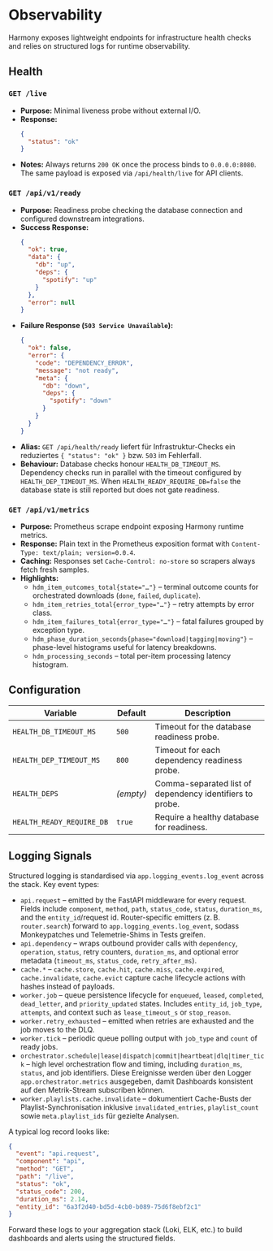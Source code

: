 # Observability

Harmony exposes lightweight endpoints for infrastructure health checks and relies on structured logs for runtime observability.

## Health

### `GET /live`
- **Purpose:** Minimal liveness probe without external I/O.
- **Response:**
  ```json
  {
    "status": "ok"
  }
  ```
- **Notes:** Always returns `200 OK` once the process binds to `0.0.0.0:8080`. The same payload is exposed via `/api/health/live` for API clients.

### `GET /api/v1/ready`
- **Purpose:** Readiness probe checking the database connection and configured downstream integrations.
- **Success Response:**
  ```json
  {
    "ok": true,
    "data": {
      "db": "up",
      "deps": {
        "spotify": "up"
      }
    },
    "error": null
  }
  ```
- **Failure Response (`503 Service Unavailable`):**
  ```json
  {
    "ok": false,
    "error": {
      "code": "DEPENDENCY_ERROR",
      "message": "not ready",
      "meta": {
        "db": "down",
        "deps": {
          "spotify": "down"
        }
      }
    }
  }
  ```
- **Alias:** `GET /api/health/ready` liefert für Infrastruktur-Checks ein reduziertes `{ "status": "ok" }` bzw. `503` im Fehlerfall.
- **Behaviour:** Database checks honour `HEALTH_DB_TIMEOUT_MS`. Dependency checks run in parallel with the timeout configured by `HEALTH_DEP_TIMEOUT_MS`. When `HEALTH_READY_REQUIRE_DB=false` the database state is still reported but does not gate readiness.

### `GET /api/v1/metrics`
- **Purpose:** Prometheus scrape endpoint exposing Harmony runtime metrics.
- **Response:** Plain text in the Prometheus exposition format with `Content-Type: text/plain; version=0.0.4`.
- **Caching:** Responses set `Cache-Control: no-store` so scrapers always fetch fresh samples.
- **Highlights:**
  - `hdm_item_outcomes_total{state="…"}` – terminal outcome counts for orchestrated downloads (`done`, `failed`, `duplicate`).
  - `hdm_item_retries_total{error_type="…"}` – retry attempts by error class.
  - `hdm_item_failures_total{error_type="…"}` – fatal failures grouped by exception type.
  - `hdm_phase_duration_seconds{phase="download|tagging|moving"}` – phase-level histograms useful for latency breakdowns.
  - `hdm_processing_seconds` – total per-item processing latency histogram.

## Configuration

| Variable | Default | Description |
| --- | --- | --- |
| `HEALTH_DB_TIMEOUT_MS` | `500` | Timeout for the database readiness probe. |
| `HEALTH_DEP_TIMEOUT_MS` | `800` | Timeout for each dependency readiness probe. |
| `HEALTH_DEPS` | _(empty)_ | Comma-separated list of dependency identifiers to probe. |
| `HEALTH_READY_REQUIRE_DB` | `true` | Require a healthy database for readiness. |

## Logging Signals

Structured logging is standardised via `app.logging_events.log_event` across the stack. Key event types:

- `api.request` – emitted by the FastAPI middleware for every request. Fields include `component`, `method`, `path`, `status_code`, `status`, `duration_ms`, and the `entity_id`/request id. Router-specific emitters (z. B. `router.search`) forward to `app.logging_events.log_event`, sodass Monkeypatches und Telemetrie-Shims in Tests greifen.
- `api.dependency` – wraps outbound provider calls with `dependency`, `operation`, `status`, retry counters, `duration_ms`, and optional error metadata (`timeout_ms`, `status_code`, `retry_after_ms`).
- `cache.*` – `cache.store`, `cache.hit`, `cache.miss`, `cache.expired`, `cache.invalidate`, `cache.evict` capture cache lifecycle actions with hashes instead of payloads.
- `worker.job` – queue persistence lifecycle for `enqueued`, `leased`, `completed`, `dead_letter`, and `priority_updated` states. Includes `entity_id`, `job_type`, `attempts`, and context such as `lease_timeout_s` or `stop_reason`.
- `worker.retry_exhausted` – emitted when retries are exhausted and the job moves to the DLQ.
- `worker.tick` – periodic queue polling output with `job_type` and `count` of ready jobs.
- `orchestrator.schedule|lease|dispatch|commit|heartbeat|dlq|timer_tick` – high level orchestration flow and timing, including `duration_ms`, `status`, and job identifiers. Diese Ereignisse werden über den Logger `app.orchestrator.metrics` ausgegeben, damit Dashboards konsistent auf den Metrik-Stream subscriben können.
- `worker.playlists.cache.invalidate` – dokumentiert Cache-Busts der Playlist-Synchronisation inklusive `invalidated_entries`, `playlist_count` sowie `meta.playlist_ids` für gezielte Analysen.

A typical log record looks like:

```json
{
  "event": "api.request",
  "component": "api",
  "method": "GET",
  "path": "/live",
  "status": "ok",
  "status_code": 200,
  "duration_ms": 2.14,
  "entity_id": "6a3f2d40-bd5d-4cb0-b089-75d6f8ebf2c1"
}
```

Forward these logs to your aggregation stack (Loki, ELK, etc.) to build dashboards and alerts using the structured fields.

